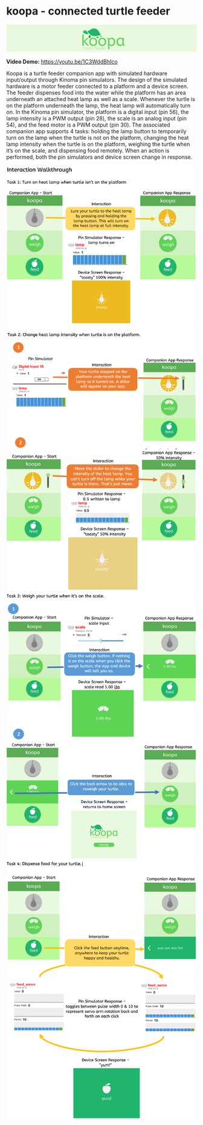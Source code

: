 # koopa - connected turtle feeder
![koopa](/screenshots/header.PNG)

**Video Demo:**  https://youtu.be/1C3WddBhIco

Koopa is a turtle feeder companion app with simulated hardware input/output through Kinoma pin simulators. The design of the simulated hardware is a motor feeder connected to a platform and a device screen. The feeder dispenses food into the water while the platform has an area underneath an attached heat lamp as well as a scale. Whenever the turtle is on the platform underneath the lamp, the heat lamp will automatically turn on. In the Kinoma pin simulator, the platform is a digital input (pin 56), the lamp intensity is a PWM output (pin 28), the scale is an analog input (pin 54), and the feed motor is a PWM output (pin 30). The associated companion app supports 4 tasks: holding the lamp button to temporarily turn on the lamp when the turtle is not on the platform, changing the heat lamp intensity when the turtle is on the platform, weighing the turtle when it’s on the scale, and dispensing food remotely. When an action is performed, both the pin simulators and device screen change in response.

![Interaction Walkthrough: T1](/screenshots/walkthru1.PNG)
![Interaction Walkthrough: T2](/screenshots/walkthru2_a.PNG)
![Interaction Walkthrough: T2](/screenshots/walkthru2_b.PNG)
![Interaction Walkthrough: T3](/screenshots/walkthru3_a.PNG)
![Interaction Walkthrough: T3](/screenshots/walkthru3_b.PNG)
![Interaction Walkthrough: T4](/screenshots/walkthru4_a.PNG)
![Interaction Walkthrough: T4](/screenshots/walkthru4_b.PNG)



